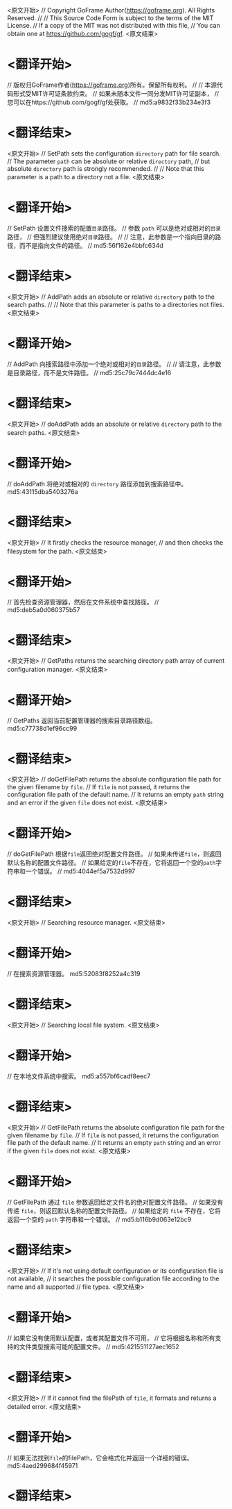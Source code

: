 
<原文开始>
// Copyright GoFrame Author(https://goframe.org). All Rights Reserved.
//
// This Source Code Form is subject to the terms of the MIT License.
// If a copy of the MIT was not distributed with this file,
// You can obtain one at https://github.com/gogf/gf.
<原文结束>

# <翻译开始>
// 版权归GoFrame作者(https://goframe.org)所有。保留所有权利。
//
// 本源代码形式受MIT许可证条款约束。
// 如果未随本文件一同分发MIT许可证副本，
// 您可以在https://github.com/gogf/gf处获取。
// md5:a9832f33b234e3f3
# <翻译结束>


<原文开始>
// SetPath sets the configuration `directory` path for file search.
// The parameter `path` can be absolute or relative `directory` path,
// but absolute `directory` path is strongly recommended.
//
// Note that this parameter is a path to a directory not a file.
<原文结束>

# <翻译开始>
// SetPath 设置文件搜索的配置`目录`路径。
// 参数 `path` 可以是绝对或相对的`目录`路径，
// 但强烈建议使用绝对`目录`路径。
//
// 注意，此参数是一个指向目录的路径，而不是指向文件的路径。
// md5:56f162e4bbfc634d
# <翻译结束>


<原文开始>
// AddPath adds an absolute or relative `directory` path to the search paths.
//
// Note that this parameter is paths to a directories not files.
<原文结束>

# <翻译开始>
// AddPath 向搜索路径中添加一个绝对或相对的`目录`路径。
//
// 请注意，此参数是目录路径，而不是文件路径。
// md5:25c79c7444dc4e16
# <翻译结束>


<原文开始>
// doAddPath adds an absolute or relative `directory` path to the search paths.
<原文结束>

# <翻译开始>
// doAddPath 将绝对或相对的 `directory` 路径添加到搜索路径中。 md5:43115dba5403276a
# <翻译结束>


<原文开始>
	// It firstly checks the resource manager,
	// and then checks the filesystem for the path.
<原文结束>

# <翻译开始>
// 首先检查资源管理器，然后在文件系统中查找路径。
// md5:deb5a0d060375b57
# <翻译结束>


<原文开始>
// GetPaths returns the searching directory path array of current configuration manager.
<原文结束>

# <翻译开始>
// GetPaths 返回当前配置管理器的搜索目录路径数组。 md5:c77738d1ef96cc99
# <翻译结束>


<原文开始>
// doGetFilePath returns the absolute configuration file path for the given filename by `file`.
// If `file` is not passed, it returns the configuration file path of the default name.
// It returns an empty `path` string and an error if the given `file` does not exist.
<原文结束>

# <翻译开始>
// doGetFilePath 根据`file`返回绝对配置文件路径。
// 如果未传递`file`，则返回默认名称的配置文件路径。
// 如果给定的`file`不存在，它将返回一个空的`path`字符串和一个错误。
// md5:4044ef5a7532d997
# <翻译结束>


<原文开始>
// Searching resource manager.
<原文结束>

# <翻译开始>
// 在搜索资源管理器。 md5:52083f8252a4c319
# <翻译结束>


<原文开始>
// Searching local file system.
<原文结束>

# <翻译开始>
// 在本地文件系统中搜索。 md5:a557bf6cadf8eec7
# <翻译结束>


<原文开始>
// GetFilePath returns the absolute configuration file path for the given filename by `file`.
// If `file` is not passed, it returns the configuration file path of the default name.
// It returns an empty `path` string and an error if the given `file` does not exist.
<原文结束>

# <翻译开始>
// GetFilePath 通过 `file` 参数返回给定文件名的绝对配置文件路径。
// 如果没有传递 `file`，则返回默认名称的配置文件路径。
// 如果给定的 `file` 不存在，它将返回一个空的 `path` 字符串和一个错误。
// md5:b116b9d063e12bc9
# <翻译结束>


<原文开始>
		// If it's not using default configuration or its configuration file is not available,
		// it searches the possible configuration file according to the name and all supported
		// file types.
<原文结束>

# <翻译开始>
// 如果它没有使用默认配置，或者其配置文件不可用，
// 它将根据名称和所有支持的文件类型搜索可能的配置文件。
// md5:421551127aec1652
# <翻译结束>


<原文开始>
// If it cannot find the filePath of `file`, it formats and returns a detailed error.
<原文结束>

# <翻译开始>
// 如果无法找到`file`的filePath，它会格式化并返回一个详细的错误。 md5:4aed299684f45971
# <翻译结束>

